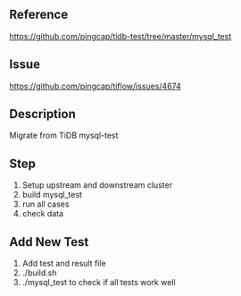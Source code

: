 ## Reference
https://github.com/pingcap/tidb-test/tree/master/mysql_test

## Issue
https://github.com/pingcap/tiflow/issues/4674

## Description
Migrate from TiDB mysql-test

## Step
1. Setup upstream and downstream cluster
2. build mysql_test
3. run all cases
4. check data

## Add New Test
1. Add test and result file
2. ./build.sh
3. ./mysql_test
to check if all tests work well
